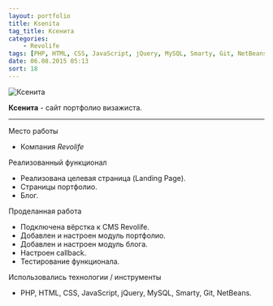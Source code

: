 ```yaml
---
layout: portfolio
title: Ksenita
tag_title: Ксенита
categories:
    - Revolife
tags: [PHP, HTML, CSS, JavaScript, jQuery, MySQL, Smarty, Git, NetBeans]
date: 06.08.2015 05:13
sort: 18
---
```


![Ксенита](/assets/img/work/ksenita_revolife.jpg)

**Ксенита** - сайт портфолио визажиста.

---

Место работы

* Компания _Revolife_

Реализованный функционал

* Реализована целевая страница (Landing Page).
* Страницы портфолио.
* Блог.

Проделанная работа

* Подключена вёрстка к CMS Revolife.
* Добавлен и настроен модуль портфолио.
* Добавлен и настроен модуль блога.
* Настроен сallback.
* Тестирование функционала.

Использовались технологии / инструменты

* PHP, HTML, CSS, JavaScript, jQuery, MySQL, Smarty, Git, NetBeans.

